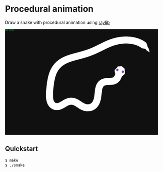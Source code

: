 # Procedural animation
Draw a snake with procedural animation using [raylib](https://www.raylib.com/)

![Snake](./image.png)

## Quickstart
```terminal
$ make
$ ./snake
```
